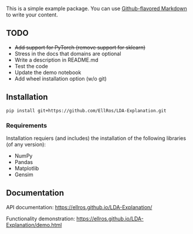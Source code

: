 This is a simple example package. You can use
[Github-flavored Markdown](https://guides.github.com/features/mastering-markdown/)
to write your content.

## **TODO**
* ~~Add support for PyTorch (remove support for sklearn)~~
* Stress in the docs that domains are optional
* Write a description in README.md
* Test the code
* Update the demo notebook
* Add wheel installation option (w/o git)

## Installation
`pip install git+https://github.com/EllRos/LDA-Explanation.git`

### Requirements
Installation requiers (and includes) the installation of the following libraries (of any version):
* NumPy
* Pandas
* Matplotlib
* Gensim

## Documentation
API documentation: https://ellros.github.io/LDA-Explanation/

Functionality demonstration: https://ellros.github.io/LDA-Explanation/demo.html
